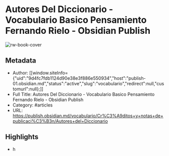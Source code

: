 # Autores Del Diccionario - Vocabulario Basico Pensamiento Fernando Rielo - Obsidian Publish

![rw-book-cover](https://readwise-assets.s3.amazonaws.com/static/images/article1.be68295a7e40.png)

## Metadata
- Author: [[window.siteInfo={"uid":"9d4fc7fdb1124d90e38e3f886e550934","host":"publish-01.obsidian.md","status":"active","slug":"vocabulario","redirect":null,"customurl":null};]]
- Full Title: Autores Del Diccionario - Vocabulario Basico Pensamiento Fernando Rielo - Obsidian Publish
- Category: #articles
- URL: https://publish.obsidian.md/vocabulario/Cr%C3%A9ditos+y+notas+de+publicaci%C3%B3n/Autores+del+Diccionario

## Highlights
- h
